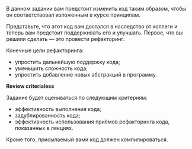 В данном задании вам предстоит изменить код таким образом, чтобы он
соответствовал изложенным в курсе принципам.

Представьте, что этот код вам достался в наследство от коллеги
и теперь вам предстоит поддерживать его и улучшать. Первое,
что вы решили сделать — это провести рефакторинг.

Конечные цели рефакторинга:

* упростить дальнейшую поддержку кода;
* уменьшить сложность кода;
* упростить добавление новых абстракций в программу.

**Review criterialess**

Задание будет оцениваться по следующим критериям:

* эффективность выполнения кода;
* задублированность кода;
* эффективность использования приёмов рефакторинга кода, показанных в лекциях.

Кроме того, присылаемый вами код должен компилироваться.
